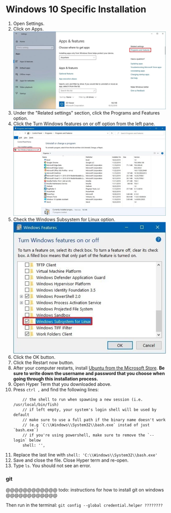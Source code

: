# Windows 10 Specific Installation

1. Open Settings.
2. Click on Apps.
    ![Programs and features screen shot](./images/apps-features-programsfeatures-option.webp)
3. Under the "Related settings" section, click the Programs and Features option.
4. Click the Turn Windows features on or off option from the left pane.
    ![Turn Windows features on or off screen shot](./images/controlpanel-turn-windows-features-option.webp)
5. Check the Windows Subsystem for Linux option.
    ![Windows Subsystem for Linux option screen shot](./images/enable-windows-subsystem-linux-windows-10.webp)
6. Click the OK button.
7. Click the Restart now button.
8. After your computer restarts, install [Ubuntu from the Microsoft Store](https://www.microsoft.com/en-us/p/ubuntu/9nblggh4msv6?irgwc=1&OCID=AID2000142_aff_7593_159229&tduid=%28ir__61iffalgm0kftxpwxkqdydtlre2xneyigakslxxg00%29%287593%29%28159229%29%28%29%28UUwpUdUnU72700YYwYg%29&irclickid=_61iffalgm0kftxpwxkqdydtlre2xneyigakslxxg00&activetab=pivot:overviewtab). **Be sure to write down the username and password that you choose when going through this installation process.**
9. Open Hyper Term that you downloaded above.
10. Press `ctrl ,` and find the following lines:
    ```
        // the shell to run when spawning a new session (i.e. /usr/local/bin/fish)
        // if left empty, your system's login shell will be used by default
        // make sure to use a full path if the binary name doesn't work
        // (e.g `C:\\Windows\\System32\\bash.exe` instad of just `bash.exe`)
        // if you're using powershell, make sure to remove the `--login` below
        shell: '',
    ```
11. Replace the last line with `shell: 'C:\\Windows\\System32\\bash.exe'`
12. Save and close the file. Close Hyper term and re-open.
13. Type `ls`. You should not see an error.

### git

@@@@@@@@@@@@ todo: instructions for how to install git on windows @@@@@@@@@@@@

Then run in the terminal: `git config --global credential.helper ????????`